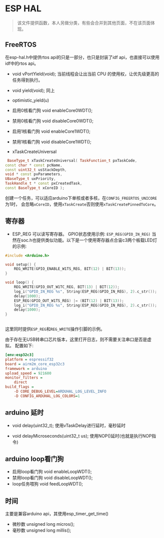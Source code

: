 # ESP HAL

>该文件提供函数，本人另做分类，有些会合并到其他页面，不在该页面体现。

## FreeRTOS
在esp-hal.h中提供rtos api的只是一部分，也只是封装了idf api，也直接可以使用idf中的rtos api。
* void vPortYield(void);
当前线程会让出当前 CPU 的使用权，让优先级更高的任务得到执行。
* void yield(void); 同上

* optimistic_yield(u) 

* 启用0核看门狗
    void enableCore0WDT();
* 禁用0核看门狗
  void disableCore0WDT();
* 启用1核看门狗
  void enableCore1WDT();
* 禁用1核看门狗
  void disableCore1WDT();

* xTaskCreateUniversal
```C++
 BaseType_t xTaskCreateUniversal( TaskFunction_t pxTaskCode,
const char * const pcName,
const uint32_t usStackDepth,
void * const pvParameters,
UBaseType_t uxPriority,
TaskHandle_t * const pxCreatedTask,
const BaseType_t xCoreID );
```
创建一个任务，可以适应arduino下单核或者多核，在`CONFIG_FREERTOS_UNICORE`为1时，
会忽略`xCoreID`，使用`xTaskCreate`否则使用`xTaskCreatePinnedToCore`。

## 寄存器

* ESP_REG
可以读写寄存器。
GPIO状态使用示例:
`ESP_REG(GPIO_IN_REG)`
当然在soc.h也提供类似功能。以下是一个使用寄存器点合宙c3两个板载LED灯的示例:
```C++
#include <Arduino.h>

void setup() {
    REG_WRITE(GPIO_ENABLE_W1TS_REG, BIT(12) | BIT(13));
}

void loop() {
    REG_WRITE(GPIO_OUT_W1TC_REG, BIT(13) | BIT(12));
    log_i("GPIO_IN_REG %s", String(ESP_REG(GPIO_IN_REG), 2).c_str());
    delay(1000);
    ESP_REG(GPIO_OUT_W1TS_REG) |= (BIT(12) | BIT(13));
    log_i("GPIO_IN_REG %s", String(ESP_REG(GPIO_IN_REG), 2).c_str());
    delay(1000);
}
 
```
这里同时提供`ESP_REG`和`REG_WRITE`操作引脚的示例。

由于存在无USB转串口芯片版本，这里打开日志，则不需要关注串口是否是虚拟。
配置如下:
```Ini
[env:esp32c3]
platform = espressif32
board = airm2m_core_esp32c3
framework = arduino
upload_speed = 921600
monitor_filters =
    direct
build_flags =
    -D CORE_DEBUG_LEVEL=ARDUHAL_LOG_LEVEL_INFO
    -D CONFIG_ARDUHAL_LOG_COLORS=1
```

## arduino 延时
* void delay(uint32_t);
使用vTaskDelay进行延时，毫秒延时

* void delayMicroseconds(uint32_t us);
使用NOP()延时(也就是执行NOP指令)

## arduino loop看门狗
* 启用loop看门狗
void enableLoopWDT();
* 禁用loop看门狗
void disableLoopWDT();
* loop任务喂狗
void feedLoopWDT();

## 时间
主要是兼容arduino api，其使用esp_timer_get_time()
* 微秒数
unsigned long micros();
* 毫秒数
unsigned long millis();